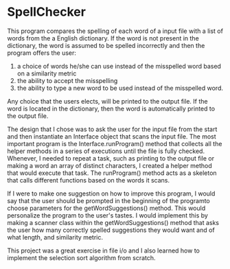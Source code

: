 # SpellChecker
This program compares the spelling of each word of a input file with a list of words from the a English dictionary. If the word is not present in the dictionary, the word is assumed to be spelled incorrectly and then the program offers the user:
1) a choice of words he/she can use instead of the misspelled word based on a similarity metric
2) the ability to accept the misspelling
3) the ability to type a new word to be used instead of the misspelled word. 

Any choice that the users elects, will be printed to the output file. If the word is located
in the dictionary, then the word is automatically printed to the output file. 

The design that I chose was to ask the user for the input file from the start and then instantiate an Interface object that scans the input file. The most important program is the Interface.runProgram() method that collects all the helper methods in a series of executions until the file is fully checked. Whenever, I needed to repeat a task, such as printing to the output file or making a word an array of distinct characters, I created a helper method that would execute that task. The runProgram() method acts as a skeleton that calls different functions based on the words it scans. 

If I were to make one suggestion on how to improve this program, I would say that the user should be prompted in the beginning of the programto choose parameters for the getWordSuggestions() method. This would personalize the program to the user's tastes. I would implement this by making a scanner class within the getWordSuggestions() method that asks the user how many correctly spelled suggestions they would want and of what length, and similarity metric.

This project was a great exercise in file i/o and I also learned how to implement the selection sort algorithm from scratch. 
